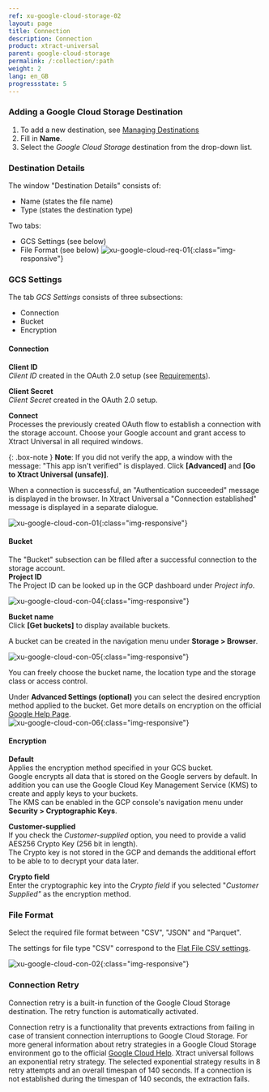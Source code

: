 ```yaml
---
ref: xu-google-cloud-storage-02
layout: page
title: Connection
description: Connection
product: xtract-universal
parent: google-cloud-storage
permalink: /:collection/:path
weight: 2
lang: en_GB
progressstate: 5
---
```


### Adding a Google Cloud Storage Destination
1. To add a new destination, see [Managing Destinations](../managing-destinations)
2. Fill in **Name**.
3. Select the *Google Cloud Storage* destination from the drop-down list.


### Destination Details
The window "Destination Details" consists of:
- Name (states the file name)
- Type (states the destination type)

Two tabs:
- GCS Settings (see below)
- File Format (see below)
![xu-google-cloud-req-01](/img/content/xu/googlecloudstorage/xu-google-cloud-con-01.png){:class="img-responsive"}

### GCS Settings
The tab *GCS Settings* consists of three subsections:
- Connection 
- Bucket
- Encryption

#### Connection
**Client ID**<br>
*Client ID* created in the OAuth 2.0 setup (see [Requirements](./requirements)).

**Client Secret**<br>
*Client Secret* created in the OAuth 2.0 setup.

**Connect**<br>
Processes the previously created OAuth flow to establish a connection with the storage account.
Choose your Google account and grant access to Xtract Universal in all required windows. <br>

{: .box-note }
**Note**: If you did not verify the app, a window with the message: "This app isn't verified" is displayed. Click **[Advanced]** and **[Go to Xtract Universal (unsafe)]**. <br>  

When a connection is successful, an "Authentication succeeded" message is displayed in the browser. In Xtract Universal a "Connection established" message is displayed in a separate dialogue. <br>  

![xu-google-cloud-con-01](/img/content/xu/googlecloudstorage/xu-google-cloud-con-03.png){:class="img-responsive"}

#### Bucket
The "Bucket" subsection can be filled after a successful connection to the storage account.<br>
**Project ID** <br>
The Project ID can be looked up in the GCP dashboard under *Project info*.

![xu-google-cloud-con-04](/img/content/xu/googlecloudstorage/xu-google-cloud-con-04.png){:class="img-responsive"}

**Bucket name**<br>
Click **[Get buckets]** to display available buckets.

A bucket can be created in the navigation menu under **Storage > Browser**.

![xu-google-cloud-con-05](/img/content/xu/googlecloudstorage/xu-google-cloud-con-05.png){:class="img-responsive"}

You can freely choose the bucket name, the location type and the storage class or access control. 

Under **Advanced Settings (optional)** you can select the desired encryption method applied to the bucket. Get more details on encryption on the official [Google Help Page](https://cloud.google.com/storage/docs/encryption).      
![xu-google-cloud-con-06](/img/content/xu/googlecloudstorage/xu-google-cloud-con-06.png){:class="img-responsive"}


#### Encryption
**Default** <br>
Applies the encryption method specified in your GCS bucket. <br>
Google encrypts all data that is stored on the Google servers by default. In addition you can use the Google Cloud Key Management Service (KMS) to create and apply keys to your buckets. <br>
The KMS can be enabled in the GCP console's navigation menu under **Security > Cryptographic Keys**.

**Customer-supplied** <br>
If you check the *Customer-supplied* option, you need to provide a valid AES256 Crypto Key (256 bit in length). <br>
The Crypto key is not stored in the GCP and demands the additional effort to be able to to decrypt your data later. 

**Crypto field** <br>
Enter the cryptographic key into the *Crypto field* if you selected "*Customer Supplied"* as the encryption method.

### File Format 
Select the required file format between "CSV", "JSON" and "Parquet".

The settings for file type "CSV" correspond to the [Flat File CSV settings](../csv-flat-file).

![xu-google-cloud-con-02](/img/content/xu/googlecloudstorage/xu-google-cloud-con-02.png){:class="img-responsive"}

### Connection Retry

Connection retry is a built-in function of the Google Cloud Storage destination. The retry function is automatically activated.

Connection retry is a functionality that prevents extractions from failing in case of transient connection interruptions to Google Cloud Storage.
For more general information about retry strategies in a Google Cloud Storage environment go to the official [Google Cloud Help](https://cloud.google.com/storage/docs/gsutil/addlhelp/RetryHandlingStrategy).
Xtract universal follows an exponential retry strategy. The selected exponential strategy results in 8 retry attempts and an overall timespan of 140 seconds. If a connection is not established during the timespan of 140 seconds, the extraction fails.

